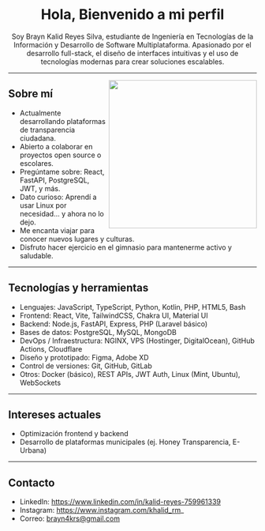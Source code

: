 <h1 align="center">Hola, Bienvenido a mi perfil </h1>

<p align="center">
  Soy Brayn Kalid Reyes Silva, estudiante de Ingeniería en Tecnologías de la Información y Desarrollo de Software Multiplataforma. 
  Apasionado por el desarrollo full-stack, el diseño de interfaces intuitivas y el uso de tecnologías modernas para crear soluciones escalables.
</p>

---

<img align="right" width="300" src="https://media4.giphy.com/media/3oKIPnAiaMCws8nOsE/giphy.gif" />

## Sobre mí

-  Actualmente desarrollando plataformas de transparencia ciudadana.
-  Abierto a colaborar en proyectos open source o escolares.
-  Pregúntame sobre: React, FastAPI, PostgreSQL, JWT, y más.
-  Dato curioso: Aprendí a usar Linux por necesidad… y ahora no lo dejo.
-  Me encanta viajar para conocer nuevos lugares y culturas.
-  Disfruto hacer ejercicio en el gimnasio para mantenerme activo y saludable.

---

## Tecnologías y herramientas

- Lenguajes: JavaScript, TypeScript, Python, Kotlin, PHP, HTML5, Bash
- Frontend: React, Vite, TailwindCSS, Chakra UI, Material UI
- Backend: Node.js, FastAPI, Express, PHP (Laravel básico)
- Bases de datos: PostgreSQL, MySQL, MongoDB
- DevOps / Infraestructura: NGINX, VPS (Hostinger, DigitalOcean), GitHub Actions, Cloudflare
- Diseño y prototipado: Figma, Adobe XD
- Control de versiones: Git, GitHub, GitLab
- Otros: Docker (básico), REST APIs, JWT Auth, Linux (Mint, Ubuntu), WebSockets

---

## Intereses actuales

- Optimización frontend y backend
- Desarrollo de plataformas municipales (ej. Honey Transparencia, E-Urbana)

---

## Contacto

- LinkedIn: https://www.linkedin.com/in/kalid-reyes-759961339  
- Instagram: https://www.instagram.com/khalid_rm_  
- Correo: brayn4krs@gmail.com


